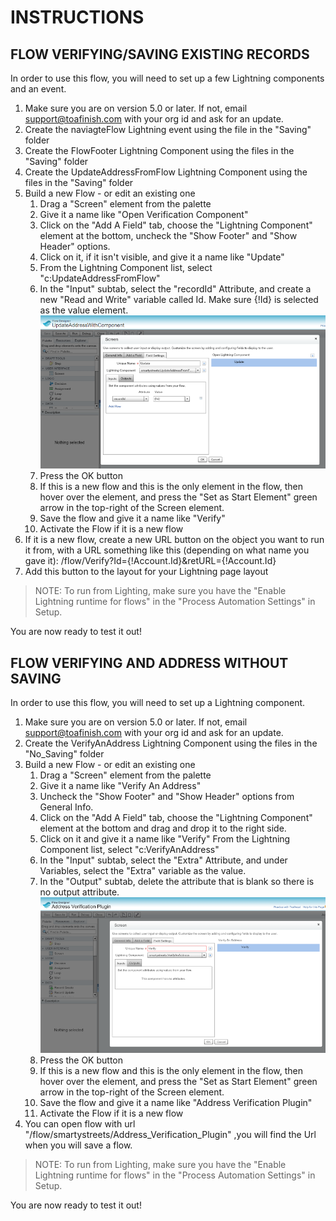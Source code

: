 # INSTRUCTIONS

## FLOW VERIFYING/SAVING EXISTING RECORDS

In order to use this flow, you will need to set up a few Lightning components and an event.

1. Make sure you are on version 5.0 or later.  If not, email support@toafinish.com with your org id and ask for an update.
2. Create the naviagteFlow Lightning event using the file in the "Saving" folder
3. Create the FlowFooter Lightning Component using the files in the "Saving" folder
4. Create the UpdateAddressFromFlow Lightning Component using the files in the "Saving" folder
5. Build a new Flow - or edit an existing one
   1. Drag a "Screen" element from the palette
   2. Give it a name like "Open Verification Component"
   3. Click on the "Add A Field" tab, choose the "Lightning Component" element at the bottom, uncheck the "Show Footer" and "Show Header" options.
   4. Click on it, if it isn't visible, and give it a name like "Update"
   5. From the Lightning Component list, select "c:UpdateAddressFromFlow"
   6. In the "Input" subtab, select the "recordId" Attribute, and create a new "Read and Write" variable called Id.  Make sure {!Id} is selected as the value element.
   ![Flow](FlowSetup.png)
   7. Press the OK button
   8. If this is a new flow and this is the only element in the flow, then hover over the element, and press the "Set as Start Element" green arrow in the top-right of the Screen element.
   9. Save the flow and give it a name like "Verify"
   10. Activate the Flow if it is a new flow
6. If it is a new flow, create a new URL button on the object you want to run it from, with a URL something like this (depending on what name you gave it): /flow/Verify?Id={!Account.Id}&retURL={!Account.Id}
7. Add this button to the layout for your Lightning page layout

> NOTE: To run from Lighting, make sure you have the "Enable Lightning runtime for flows" in the "Process Automation Settings" in Setup.

You are now ready to test it out!


## FLOW VERIFYING AND ADDRESS WITHOUT SAVING

In order to use this flow, you will need to set up a Lightning component.

1. Make sure you are on version 5.0 or later. If not, email support@toafinish.com with your org id and ask for an update.
2. Create the VerifyAnAddress Lightning Component using the files in the "No_Saving" folder
3. Build a new Flow - or edit an existing one
	1. Drag a "Screen" element from the palette
	2. Give it a name like "Verify An Address"
	3. Uncheck the "Show Footer" and "Show Header" options from General Info.
	4. Click on the "Add A Field" tab, choose the "Lightning Component" element at the bottom and drag and drop it to the right side.
	5. Click on it and give it a name like "Verify" From the Lightning Component list, select "c:VerifyAnAddress"
	6. In the "Input" subtab, select the "Extra" Attribute, and under Variables, select the "Extra" variable as the value.
	7. In the "Output" subtab, delete the attribute that is blank so there is no output attribute.
   ![Flow](FlowSetup2.png)
   	8. Press the OK button
	9. If this is a new flow and this is the only element in the flow, then hover over the element, and press the "Set as Start Element" green arrow in the top-right of the Screen element.
	10. Save the flow and give it a name like "Address Verification Plugin"
	11. Activate the Flow if it is a new flow
4. You can open flow with url "/flow/smartystreets/Address_Verification_Plugin" ,you will find the Url when you will save a flow.

> NOTE: To run from Lighting, make sure you have the "Enable Lightning runtime for flows" in the "Process Automation Settings" in Setup.

You are now ready to test it out!
